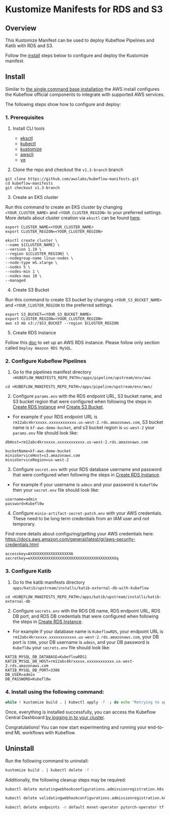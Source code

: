 # Kustomize Manifests for RDS and S3

## Overview
This Kustomize Manifest can be used to deploy Kubeflow Pipelines and Katib with RDS and S3.

Follow the [install](#install) steps below to configure and deploy the Kustomize manifest.

## Install

Similar to [the single command base installation](../../../README.md#base-install-with-a-single-command) the AWS install configures the Kubeflow official components to integrate with supported AWS services. 

The following steps show how to configure and deploy:

### 1. Prerequisites

1. Install CLI tools
    - [eksctl](https://eksctl.io/introduction/#installation)
    - [kubectl](https://kubernetes.io/docs/tasks/tools)
    - [kustomize](https://kubectl.docs.kubernetes.io/installation/kustomize/)
    - [awscli](https://docs.aws.amazon.com/cli/latest/userguide/getting-started-install.html)
    - [yq](https://github.com/mikefarah/yq/#install)

2. Clone the repo and checkout the `v1.3-branch` branch

```
git clone https://github.com/awslabs/kubeflow-manifests.git
cd kubeflow-manifests
git checkout v1.3-branch
```

3. Create an EKS cluster 

 Run this command to create an EKS cluster by changing `<YOUR_CLUSTER_NAME>` and `<YOUR_CLUSTER_REGION>` to your preferred settings. More details about cluster creation via `eksctl` can be found [here](https://eksctl.io/usage/creating-and-managing-clusters/).

```
export CLUSTER_NAME=<YOUR_CLUSTER_NAME>
export CLUSTER_REGION=<YOUR_CLUSTER_REGION>

eksctl create cluster \
--name ${CLUSTER_NAME} \
--version 1.19 \
--region ${CLUSTER_REGION} \
--nodegroup-name linux-nodes \
--node-type m5.xlarge \
--nodes 5 \
--nodes-min 1 \
--nodes-max 10 \
--managed
```

4. Create S3 Bucket

Run this command to create S3 bucket by changing `<YOUR_S3_BUCKET_NAME>` and `<YOUR_CLUSTER_REGION` to the preferred settings.

```
export S3_BUCKET=<YOUR_S3_BUCKET_NAME>
export CLUSTER_REGION=<YOUR_CLUSTER_REGION>
aws s3 mb s3://$S3_BUCKET --region $CLUSTER_REGION
```

5. Create RDS Instance

Follow this [doc](https://www.kubeflow.org/docs/distributions/aws/customizing-aws/rds/#deploy-amazon-rds-mysql) to set up an AWS RDS instance. Please follow only section called `Deploy Amazon RDS MySQL`. 


### 2. Configure Kubeflow Pipelines

1. Go to the pipelines manifest directory `<KUBEFLOW_MANIFESTS_REPO_PATH>/apps/pipeline/upstream/env/aws`
```
cd <KUBEFLOW_MANIFESTS_REPO_PATH>/apps/pipeline/upstream/env/aws/
```

2. Configure `params.env` with the RDS endpoint URL, S3 bucket name, and S3 bucket region that were configured when following the steps in [Create RDS Instance](#create-rds-instance) and [Create S3 Bucket](#create-s3-bucket). 

- For example if your RDS endpoint URL is `rm12abc4krxxxxx.xxxxxxxxxxxx.us-west-2.rds.amazonaws.com`, S3 bucket name is `kf-aws-demo-bucket`, and s3 bucket region is `us-west-2` your `params.env` file should look like:

```
dbHost=rm12abc4krxxxxx.xxxxxxxxxxxx.us-west-2.rds.amazonaws.com

bucketName=kf-aws-demo-bucket
minioServiceHost=s3.amazonaws.com
minioServiceRegion=us-west-2
```

3. Configure `secret.env` with your RDS database username and password that were configured when following the steps in [Create RDS Instance](#create-rds-instance). 

- For example if your username is `admin` and your password is `Kubefl0w` then your `secret.env` file should look like:

```
username=admin
password=Kubefl0w
```

4. Configure `minio-artifact-secret-patch.env` with your AWS credentials. These need to be long term credentials from an IAM user and not temporary. 

Find more details about configuring/getting your AWS credentials here:
https://docs.aws.amazon.com/general/latest/gr/aws-security-credentials.html

```
accesskey=AXXXXXXXXXXXXXXXXXX6
secretkey=eXXXXXXXXXXXXXXXXXXXXXXXXXXXXXXXXXXXXXXq
```

### 3. Configure Katib


1. Go to the katib manifests directory `apps/katib/upstream/installs/katib-external-db-with-kubeflow`
```
cd <KUBEFLOW_MANIFESTS_REPO_PATH>/apps/katib/upstream/installs/katib-external-db
```

2. Configure `secrets.env` with the RDS DB name, RDS endpoint URL, RDS DB port, and RDS DB credentials that were configured when following the steps in [Create RDS Instance](#create-rds-instance).

- For example if your database name is `KubeflowRDS`, your endpoint URL is `rm12abc4krxxxxx.xxxxxxxxxxxx.us-west-2.rds.amazonaws.com`, your DB port is `3306`, your DB username is `admin`, and your DB password is `Kubefl0w` your `secrets.env` file should look like:
```
KATIB_MYSQL_DB_DATABASE=KubeflowRDS1
KATIB_MYSQL_DB_HOST=rm12abc4krxxxxx.xxxxxxxxxxxx.us-west-2.rds.amazonaws.com
KATIB_MYSQL_DB_PORT=3306
DB_USER=admin
DB_PASSWORD=Kubefl0w
```


### 4. Install using the following command:

```sh
while ! kustomize build . | kubectl apply -f -; do echo "Retrying to apply resources"; sleep 10; done
```

Once, everything is installed successfully, you can access the Kubeflow Central Dashboard [by logging in to your cluster](../../../README.md#connect-to-your-kubeflow-cluster).

Congratulations! You can now start experimenting and running your end-to-end ML workflows with Kubeflow.


## Uninstall

Run the following command to uninstall:

```sh
kustomize build . | kubectl delete -f -
```


Additionally, the following cleanup steps may be required:

```sh
kubectl delete mutatingwebhookconfigurations.admissionregistration.k8s.io webhook.eventing.knative.dev webhook.istio.networking.internal.knative.dev webhook.serving.knative.dev

kubectl delete validatingwebhookconfigurations.admissionregistration.k8s.io config.webhook.eventing.knative.dev config.webhook.istio.networking.internal.knative.dev config.webhook.serving.knative.dev

kubectl delete endpoints -n default mxnet-operator pytorch-operator tf-operator
```
